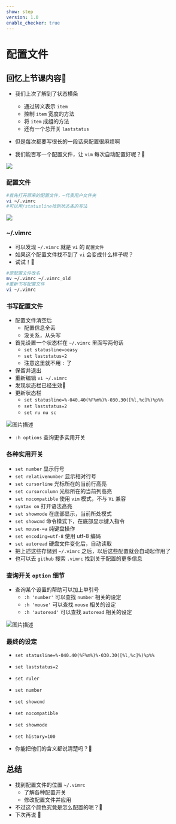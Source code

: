 ```yaml
---
show: step
version: 1.0
enable_checker: true
---
```


# 配置文件

## 回忆上节课内容🤔

- 我们上次了解到了状态横条
  - 通过转义表示 `item`
  - 控制 `item` 宽度的方法
  - 将 `item` 成组的方法
  - 还有一个总开关 `laststatus`

- 但是每次都要写很长的一段话来配置很麻烦啊
- 我们能否写一个配置文件，让 `vim` 每次自动配置好呢？🤔
    
![](https://labfile.oss.aliyuncs.com/courses/2840/statusFullString.png)

### 配置文件

```bash
#首先打开原来的配置文件，~代表用户文件夹
vi ~/.vimrc
#可以用/statusline找到状态条的写法
```

![](https://labfile.oss.aliyuncs.com/courses/2840/originalVimrc.png)


### ~/.vimrc
- 可以发现 `~/.vimrc` 就是 `vi` 的 `配置文件`
- 如果这个配置文件找不到了 `vi` 会变成什么样子呢？
- 试试！👊

```bash
#原配置文件改名
mv ~/.vimrc ~/.vimrc_old
#重新书写配置文件
vi ~/.vimrc
```

### 书写配置文件

- 配置文件清空后
	- 配置信息全丢
	- 没关系，从头写
- 首先设置一个状态栏在 `~/.vimrc` 里面写两句话
  - `set statusline=oeasy`
  - `set laststatus=2`
  - 注意这里就不用 `:` 了
- 保留并退出
- 重新编辑 `vi ~/.vimrc`
- 发现状态栏已经生效🤪
- 更新状态栏	
  - `set statusline=%-040.40(%F%m%)%-030.30([%l,%c]%)%p%%`
  - `set laststatus=2`
  - `set ru nu sc`

![图片描述](https://doc.shiyanlou.com/courses/uid1190679-20210709-1625836112642)

- `:h options` 查询更多实用开关

### 各种实用开关

- `set number` 显示行号
- `set relativenumber` 显示相对行号
- `set cursorline` 光标所在的当前行高亮
- `set cursorcolumn` 光标所在的当前列高亮
- `set nocompatible` 使用 `vim` 模式，不与 `Vi` 兼容
- `syntax on` 打开语法高亮
- `set showmode` 在底部显示，当前所处模式
- `set showcmd` 命令模式下，在底部显示键入指令
- `set mouse-=a` 纯键盘操作
- `set encoding=utf-8` 使用 utf-8 编码
- `set autoread` 硬盘文件变化后，自动读取
- 把上述这些存储到 `~/.vimrc` 之后，以后这些配置就会自动起作用了
- 也可以去 `github` 搜索 `.vimrc` 找到关于配置的更多信息

### 查询开关 `option` 细节 

- 查询某个设置的帮助可以加上单引号
	- `:h 'number'` 可以查找 `number` 相关的设定
	- `:h 'mouse'` 可以查找 `mouse` 相关的设定
	- `:h 'autoread'` 可以查找 `autoread` 相关的设定

![图片描述](https://doc.shiyanlou.com/courses/uid1190679-20210705-1625454470582)

### 最终的设定

- `set statusline=%-040.40(%F%m%)%-030.30([%l,%c]%)%p%%`
- `set laststatus=2`
- `set ruler` 
- `set number` 
- `set showcmd`
- `set nocompatible` 
- `set showmode` 
- `set history=100` 

- 你能把他们的含义都说清楚吗？🤪

## 总结

- 找到配置文件的位置 `~/.vimrc`
	- 了解各种配置开关
	- 修改配置文件并应用
- 不过这个颜色究竟是怎么配置的呢？🤔
- 下次再说 👋







